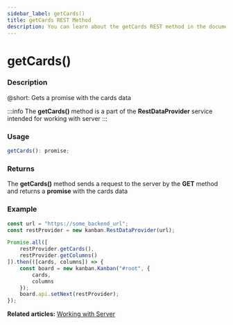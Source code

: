 ```yaml
---
sidebar_label: getCards()
title: getCards REST Method
description: You can learn about the getCards REST method in the documentation of the DHTMLX JavaScript Kanban library. Browse developer guides and API reference, try out code examples and live demos, and download a free 30-day evaluation version of DHTMLX Kanban.
---
```


# getCards()

### Description

@short: Gets a promise with the cards data

:::info
The **getCards()** method is a part of the **RestDataProvider** service intended for working with server
:::

### Usage

~~~jsx {}
getCards(): promise;
~~~

### Returns

The **getCards()** method sends a request to the server by the **GET** method and returns a **promise** with the cards data

### Example

~~~jsx {2,5}
const url = "https://some_backend_url";
const restProvider = new kanban.RestDataProvider(url);

Promise.all([
	restProvider.getCards(),
	restProvider.getColumns()
]).then(([cards, columns]) => {
	const board = new kanban.Kanban("#root", {
		cards,
		columns
	});
	board.api.setNext(restProvider);
});
~~~

**Related articles:** [Working with Server](../../../guides/working_with_server)
